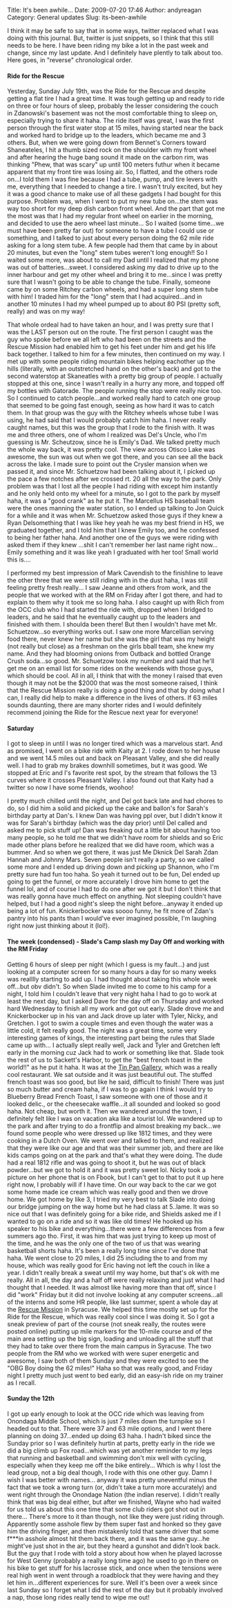 Title: It's been awhile...
Date: 2009-07-20 17:46
Author: andyreagan
Category: General updates
Slug: its-been-awhile

I think it may be safe to say that in some ways, twitter replaced what I
was doing with this journal. But, twitter is just snippets, so I think
that this still needs to be here. I have been riding my bike a lot in
the past week and change, since my last update. And I definitely have
plently to talk about too. Here goes, in "reverse" chronological order.

#### Ride for the Rescue

Yesterday, Sunday July 19th, was the Ride for the Rescue and despite
getting a flat tire I had a great time. It was tough getting up and
ready to ride on three or four hours of sleep, probably the lesser
considering the couch in Zdanowski's basement was not the most
comfortable thing to sleep on, especially trying to share it haha. The
ride itself was great, I was the first person through the first water
stop at 15 miles, having started near the back and worked hard to bridge
up to the leaders, which became me and 3 others. But, when we were going
down from Bennet's Corners toward Shaneateles, I hit a thumb sized rock
on the shoulder with my front wheel and after hearing the huge bang
sound it made on the carbon rim, was thinking "Phew, that was scary" up
until 100 meters futhur when it became apparent that my front tire was
losing air. So, I flatted, and the others rode on...I told them I was
fine because I had a tube, pump, and tire levers with me, everything
that I needed to change a tire. I wasn't truly excited, but hey it was a
good chance to make use of all these gadgets I had bought for this
purpose. Problem was, when I went to put my new tube on...the stem was
way too short for my deep dish carbon front wheel. And the part that got
me the most was that I had my regular front wheel on earlier in the
morning, and decided to use the aero wheel last minute... So I waited
(some time...we must have been pretty far out) for someone to have a
tube I could use or something, and I talked to just about every person
doing the 62 mile ride asking for a long stem tube. A few people had
them that came by in about 20 minutes, but even the "long" stem tubes
weren't long enough!! So I waited some more, was about to call my Dad
until I realized that my phone was out of batteries...sweet. I
considered asking my dad to drive up to the inner harbour and get my
other wheel and bring it to me...since I was pretty sure that I wasn't
going to be able to change the tube. Finally, someone came by on some
Ritchey carbon wheels, and had a super long stem tube with him! I traded
him for the "long" stem that I had acquired...and in another 10 minutes
I had my wheel pumped up to about 80 PSI (pretty soft, really) and was
on my way!

That whole ordeal had to have taken an hour, and I was pretty sure that
I was the LAST person out on the route. The first person I caught was
the guy who spoke before we all left who had been on the streets and the
Rescue Mission had enabled him to get his feet under him and get his
life back together. I talked to him for a few minutes, then continued on
my way. I met up with some people riding mountain bikes helping
eachother up the hills (literally, with an outstretched hand on the
other's back) and got to the second waterstop at Skaneatles with a
pretty big group of people. I actually stopped at this one, since I
wasn't really in a hurry any more, and topped off my bottles with
Gatorade. The people running the stop were really nice too. So I
continued to catch people...and worked really hard to catch one group
that seemed to be going fast enough, seeing as how hard it was to catch
them. In that group was the guy with the Ritchey wheels whose tube I was
using, he had said that I would probably catch him haha. I never really
caught names, but this was the group that I rode to the finish with. It
was me and three others, one of whom I realized was Del's Uncle, who I'm
guessing is Mr. Scheutzow, since he is Emily's Dad. We talked pretty
much the whole way back, it was pretty cool. The view across Otisco Lake
was awesome, the sun was out when we got there, and you can see all the
back across the lake. I made sure to point out the Crysler mansion when
we passed it, and since Mr. Schuetzow had been talking about it, I
picked up the pace a few notches after we crossed rt. 20 all the way to
the park. Only problem was that I lost all the people I had riding with
except him instantly and he only held onto my wheel for a minute, so I
got to the park by myself haha, it was a "good crank" as he put it. The
Marcellus HS baseball team were the ones manning the water station, so I
ended up talking to Jon Quick for a while and it was when Mr. Schuetzow
asked those guys if they knew a Ryan Delsomething that I was like hey
yeah he was my best friend in HS, we graduated together, and I told him
that I knew Emily too, and he confessed to being her father haha. And
another one of the guys we were riding with asked them if they knew
...shit I can't remember her last name right now... Emily something and
it was like yeah I graduated with her too! Small world this is....

I performed my best impression of Mark Cavendish to the finishline to
leave the other three that we were still riding with in the dust haha, I
was still feeling pretty fresh really... I saw Jeanne and others from
work, and the people that we worked with at the RM on Friday after I got
there, and had to explain to them why it took me so long haha. I also
caught up with Rich from the OCC club who I had started the ride with,
dropped when I bridged to leaders, and he said that he eventually caught
up to the leaders and finished with them. I shoulda been there! But then
I wouldn't have met Mr. Schuetzow...so everything works out. I saw one
more Marcellian serving food there, never knew her name but she was the
girl that was my height (not really but close) as a freshman on the
girls bball team, she knew my name. And they had blooming onions from
Outback and bottled Orange Crush soda...so good. Mr. Schuetzow took my
number and said that he'll get me on an email list for some rides on the
weekends with those guys, which should be cool. All in all, I think that
with the money I raised that even though it may not be the \$2000 that
was the most someone raised, I think that the Rescue Mission really is
doing a good thing and that by doing what I can, I really did help to
make a difference in the lives of others. If 63 miles sounds daunting,
there are many shorter rides and I would definitely recommend joining
the Ride for the Rescue next year for everyone!

#### Saturday

I got to sleep in until I was no longer tired which was a marvelous
start. And as promised, I went on a bike ride with Kaity at 2. I rode
down to her house and we went 14.5 miles out and back on Pleasant
Valley, and she did really well. I had to grab my brakes downhill
sometimes, but it was good. We stopped at Eric and I's favorite rest
spot, by the stream that follows the 13 curves where it crosses Pleasant
Valley. I also found out that Kaity had a twitter so now I have some
friends, woohoo!

I pretty much chilled until the night, and Del got back late and had
chores to do, so I did him a solid and picked up the cake and ballon's
for Sarah's birthday party at Dan's. I knew Dan was having ppl over, but
I didn't know it was for Sarah's birthday (which was the day prior)
until Del called and asked me to pick stuff up! Dan was freaking out a
little bit about having too many people, so he told me that we didn't
have room for shields and so Eric made other plans before he realized
that we did have room, which was a bummer. And so when we got there, it
was just Me Dknick Del Sarah Zdan Hannah and Johnny Mars. Seven people
isn't really a party, so we called some more and I ended up driving down
and picking up Shannon, who I'm pretty sure had fun too haha. So yeah it
turned out to be fun, Del ended up going to get the funnel, or more
accurately I drove him home to get the funnel lol, and of course I had
to do one after we got it but I don't think that was really gonna have
much effect on anything. Not sleeping couldn't have helped, but I had a
good night's sleep the night before...anyway it ended up being a lot of
fun. Knickerbocker was soooo funny, he fit more of Zdan's pantry into
his pants than I would've ever imagined possible, I'm laughing right now
just thinking about it (lol!).

#### The week (condensed) - Slade's Camp slash my Day Off and working with the RM Friday

Getting 6 hours of sleep per night (which I guess is my fault...) and
just looking at a computer screen for so many hours a day for so many
weeks was realllly starting to add up. I had thought about taking this
whole week off...but obv didn't. So when Slade invited me to come to his
camp for a night, I told him I couldn't leave that very night haha I had
to go to work at least the next day, but I asked Dave for the day off on
Thursday and worked hard Wednesday to finish all my work and got out
early. Slade drove me and Knickerbocker up in his van and Jack drove up
later with Tyler, Nicky, and Gretchen. I got to swim a couple times and
even though the water was a little cold, it felt really good. The night
was a great time, some very interesting games of kings, the interesting
part being the rules that Slade came up with... I actually slept really
well, Jack and Tyler and Gretchen left early in the morning cuz Jack had
to work or something like that. Slade took the rest of us to Sackett's
Harbor, to get the "best french toast in the world!!" as he put it haha.
It was at the [Tin Pan Gallery](http://www.tinpangalley.com/), which was
a really cool restaurant. We sat outside and it was just beautiful out.
The stuffed french toast was soo good, but like he said, difficult to
finish! There was just so much butter and cream haha, if I was to go
again I think I would try to Blueberry Bread French Toast, I saw someone
with one of those and it looked delic., or the cheesecake waffle...it
all sounded and looked so good haha. Not cheap, but worth it. Then we
wandered around the town, I definitely felt like I was on vacation aka
like a tourist lol. We wandered up to the park and after trying to do a
frontflip and almost breaking my back...we found some people who were
dressed up like 1812 times, and they were cooking in a Dutch Oven. We
went over and talked to them, and realized that they were like our age
and that was their summer job, and there are like kids camps going on at
the park and that's what they were doing. The dude had a real 1812 rifle
and was going to shoot it, but he was out of black powder...but we got
to hold it and it was pretty sweet lol. Nicky took a picture on her
phone that is on Fbook, but I can't get to that to put it up here right
now, I probably will if I have time. On our way back to the car we got
some home made ice cream which was really good and then we drove home.
We got home by like 3, I tried my very best to talk Slade into doing our
bridge jumping on the way home but he had class at 5..lame. It was so
nice out that I was definitely going for a bike ride, and Shields asked
me if I wanted to go on a ride and so it was like old times! He hooked
up his speaker to his bike and everything...there were a few differences
from a few summers ago tho. First, it was him that was just trying to
keep up most of the time, and he was the only one of the two of us that
was wearing basketball shorts haha. It's been a really long time since
I've done that haha. We went close to 20 miles, I did 25 including the
to and from my house, which was really good for Eric having not left the
couch in like a year. I didn't really break a sweat until my way home,
but that's ok with me really. All in all, the day and a half off were
really relaxing and just what I had thought that I needed. It was almost
like having more than that off, since I did "work" Friday but it did not
involve looking at any computer screens...all of the interns and some HR
people, like last summer, spent a whole day at the [Rescue
Mission](http://www.rmsyr.org/Home/Main_Page.htm) in Syracuse. We helped
this time mostly set up for the Ride for the Rescue, which was really
cool since I was doing it. So I got a sneak preview of part of the
course (not sneak really, the routes were posted online) putting up mile
markers for the 10-mile course and of the main area setting up the big
sign, loading and unloading all the stuff that they had to take over
there from the main campus in Syracuse. The two people from the RM who
we worked with were super energetic and awesome, I saw both of them
Sunday and they were excited to see the "OBG Boy doing the 62 miles!"
Haha so that was really good, and Friday night I pretty much just went
to bed early, did an easy-ish ride on my trainer as I recall.

#### Sunday the 12th

I got up early enough to look at the OCC ride which was leaving from
Onondaga Middle School, which is just 7 miles down the turnpike so I
headed out to that. There were 37 and 63 mile options, and I went there
planning on doing 37...ended up doing 63 haha. I hadn't biked since the
Sunday prior so I was definitely hurtin at parts, pretty early in the
ride we did a big climb up Fox road...which was yet another reminder to
my legs that running and basketball and swimming don't mix well with
cycling, especially when they keep me off the bike entirely... Which is
why I lost the lead group, not a big deal though, I rode with this one
other guy. Damn I wish I was better with names... anyway it was pretty
uneventful minus the fact that we took a wrong turn (or, didn't take a
turn more accurately) and went right through the Onondage Nation (the
indian reserve). I didn't really think that was big deal either, but
after we finished, Wayne who had waited for us told us about this one
time that some club riders got shot out in there... There's more to it
than though, not like they were just riding through. Apparently some
asshole flew by them super fast and honked so they gave him the driving
finger, and then mistakenly told that same driver that some f\*\*\*in
asshole almost hit them back there, and it was the same guy...he
might've just shot in the air, but they heard a gunshot and didn't look
back. But the guy that I rode with told a story about how when he played
lacrosse for West Genny (probably a really long time ago) he used to go
in there on his bike to get stuff for his lacrosse stick, and once when
the tensions were real high went in went through a roadblock that they
were having and they let him in...different experiences for sure. Well
it's been over a week since last Sunday so I forget what I did the rest
of the day but it probably involved a nap, those long rides really tend
to wipe me out!
